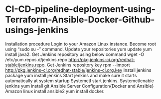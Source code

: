 # CI-CD-pipeline-deployment-using-Terraform-Ansible-Docker-Github-usings-jenkins
Installation procedure
Login to your Amazon Linux instance. 
Become root using “sudo su -” command. 
Update your repositories yum update yum install java2.
Get Jenkins repository using below command wget -O /etc/yum.repos.d/jenkins.repo http://pkg.jenkins-ci.org/redhat-stable/jenkins.repo.
Get Jenkins repository key rpm --import http://pkg.jenkins-ci.org/redhat-stable/jenkins-ci.org.key
Install jenkins package
yum install jenkins
Start jenkins and make sure it starts automatically at system startup Systemctl start jenkins.
Systemctlenable jenkins yum install git Ansible Server Configuration{Docker and Ansible} Amazon linux install ansible2 yum install docker.
